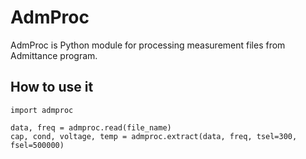 # AdmProc

AdmProc is Python module for processing measurement files from Admittance program.

## How to use it
```
import admproc

data, freq = admproc.read(file_name)
cap, cond, voltage, temp = admproc.extract(data, freq, tsel=300, fsel=500000)

```